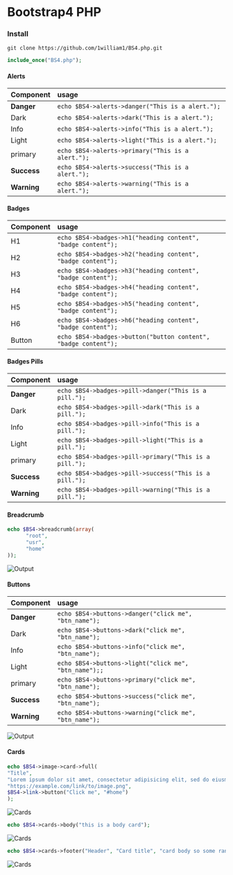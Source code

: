# Bootstrap4 PHP


### Install

```
git clone https://github.com/1william1/BS4.php.git
```
```php
include_once("BS4.php");
```

#### Alerts

| Component         | usage                                                  |
|:------------------|:-------------------------------------------------------|
| **Danger**        |  ``echo $BS4->alerts->danger("This is a alert.");``    |
| Dark              | ```echo $BS4->alerts->dark("This is a alert.");```     |
| Info              | ```echo $BS4->alerts->info("This is a alert.");```     |
| Light             | ```echo $BS4->alerts->light("This is a alert.");```    |
| primary           | ```echo $BS4->alerts->primary("This is a alert.");```  |
| **Success**       | ```echo $BS4->alerts->success("This is a alert.");```  |
| **Warning**       | ```echo $BS4->alerts->warning("This is a alert.");```  |


#### Badges

| Component         | usage                                                            |
|:------------------|:-----------------------------------------------------------------|
| H1                | ``echo $BS4->badges->h1("heading content", "badge content");``   |
| H2                | ``echo $BS4->badges->h2("heading content", "badge content");``   |
| H3                | ``echo $BS4->badges->h3("heading content", "badge content");``   |
| H4                | ``echo $BS4->badges->h4("heading content", "badge content");``   |
| H5                | ``echo $BS4->badges->h5("heading content", "badge content");``   |
| H6                | ``echo $BS4->badges->h6("heading content", "badge content");``   |
| Button            | ``echo $BS4->badges->button("button content", "badge content");``|


#### Badges Pills

| Component         | usage                                                        |
|:------------------|:-------------------------------------------------------------|
| **Danger**        | ``echo $BS4->badges->pill->danger("This is a pill.");``      |
| Dark              | ``echo $BS4->badges->pill->dark("This is a pill.");``      |
| Info              | ``echo $BS4->badges->pill->info("This is a pill.");``      |
| Light             | ``echo $BS4->badges->pill->light("This is a pill.");``      |
| primary           | ``echo $BS4->badges->pill->primary("This is a pill.");``      |
| **Success**       | ``echo $BS4->badges->pill->success("This is a pill.");``      |
| **Warning**       | ``echo $BS4->badges->pill->warning("This is a pill.");``      |

#### Breadcrumb

```php
echo $BS4->breadcrumb(array(
      "root",
      "usr",
      "home"
));
```
![Output](https://cdn.discordapp.com/attachments/341914782053695490/483242142131814400/unknown.png)

#### Buttons

| Component         | usage                                                        |
|:------------------|:-------------------------------------------------------------|
| **Danger**        | ``echo $BS4->buttons->danger("click me", "btn_name");``      |
| Dark              | ``echo $BS4->buttons->dark("click me", "btn_name");``        |
| Info              | ``echo $BS4->buttons->info("click me", "btn_name");``        |
| Light             | ``echo $BS4->buttons->light("click me", "btn_name");;``      |
| primary           | ``echo $BS4->buttons->primary("click me", "btn_name");``     |
| **Success**       | ``echo $BS4->buttons->success("click me", "btn_name");``     |
| **Warning**       | ``echo $BS4->buttons->warning("click me", "btn_name");``     |

![Output](https://cdn.discordapp.com/attachments/341914782053695490/483244162204827658/unknown.png)


#### Cards

```php
echo $BS4->image->card->full(
"Title",
"Lorem ipsum dolor sit amet, consectetur adipisicing elit, sed do eiusmod tempor incididunt ut labore et",
"https://example.com/link/to/image.png",
$BS4->link->button("Click me", "#home")
);
```

![Cards](https://cdn.discordapp.com/attachments/341914782053695490/483606138147962911/unknown.png)

```php
echo $BS4->cards->body("this is a body card");
```

![Cards](https://cdn.discordapp.com/attachments/341914782053695490/483607894126886942/unknown.png)


```php
echo $BS4->cards->footer("Header", "Card title", "card body so some random stuff.");
```

![Cards](https://cdn.discordapp.com/attachments/341914782053695490/483608910062944267/unknown.png)
